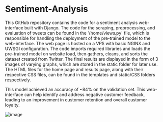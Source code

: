 # Sentiment-Analysis

This GitHub repository contains the code for a sentiment analysis web-interface built with Django. 
The code for the scraping, preprocessing, and evaluation of tweets can be found in the '/home/views.py' file, which is responsible for handling the deployment of the pre-trained model to the web-interface. 
The web page is hosted on a VPS with basic NGINX and UWSGI configuration.
The code imports required libraries and loads the pre-trained model on website load, then gathers, cleans, and sorts the dataset created from Twitter. The final results are displayed in the form of 3 images of varying graphs, which are stored in the static folder for later use. The HTML files for the home page and results page, along with their respective CSS files, can be found in the templates and static/CSS folders respectively. 

This model achieved an accuracy of ~84% on the validation set. This web-interface can help identify and address negative customer feedback, leading to an improvement in customer retention and overall customer loyalty.

![image](https://user-images.githubusercontent.com/65257805/222081438-11e0cc2b-942c-44dd-8c03-f9b46f66faf5.png)
